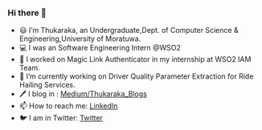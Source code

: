 ### Hi there 👋


- 😃 I’m Thukaraka, an Undergraduate,Dept. of Computer Science & Engineering,University of Moratuwa.
- 💻 I was an Software Engineering Intern @WSO2
- 🔭 I worked on Magic Link Authenticator in my internship at WSO2 IAM Team.
- 🌱 I’m currently working on Driver Quality Parameter Extraction for Ride Hailing Services.
- 🖊️ I blog in : [Medium/Thukaraka_Blogs](https://pthukaraka-17.medium.com/)
- 📫 How to reach me: [LinkedIn](https://www.linkedin.com/in/thukaraka-pakeerathan/)
- 🐦 I am in Twitter: [Twitter](https://twitter.com/thukaraka1)
